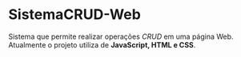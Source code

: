 # SistemaCRUD-Web
Sistema que permite realizar operações <i>CRUD</i> em uma página Web. <br>
Atualmente o projeto utiliza de <b>JavaScript, HTML e CSS</b>.
